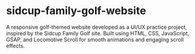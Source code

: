 # sidcup-family-golf-website
A responsive golf-themed website developed as a UI/UX practice project, inspired by the Sidcup Family Golf site. Built using HTML, CSS, JavaScript, GSAP, and Locomotive Scroll for smooth animations and engaging scroll effects.
